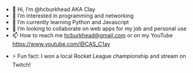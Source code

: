 - 👋 Hi, I’m @hcburkhead AKA Clay
- 👀 I’m interested in programming and networking
- 🌱 I’m currently learning Python and Javascript
- 💞️ I’m looking to collaborate on web apps for my job and personal use
- 📫 How to reach me hcburkhead@gmail.com or on my YouTube https://www.youtube.com/@CAS_C1ay
<!--- 😄 Pronouns: ... -->
- ⚡ Fun fact: I won a local Rocket League championship and stream on Twitch!

<!---
hcburkhead/hcburkhead is a ✨ special ✨ repository because its `README.md` (this file) appears on your GitHub profile.
You can click the Preview link to take a look at your changes.
--->
